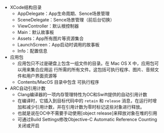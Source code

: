 - XCode结构目录
    - AppDelegate：App生命周期、Sence场景管理
    - SceneDelegate：Sence场景管理（前后台切换）
    - ViewController：默认根控制器
    - Main：默认故事板
    - Assets：App所有图片等资源集合
    - LaunchScreen：App启动时调用的故事板
    - Info：配置信息
- 应用包
    - 应用包只不过是硬盘上包含一组文件的目录。在 Mac OS X 中，应用包可以用来集合应用运 行所需的所有文件。这包括可执行程序、图片、音频文件和用户界面资源等
    - Contents/MacOS 目录中包含 可执行程序
- ARC自动引用计数
    - Clang编译器的一项内存管理特性为OC和Swift提供的自动引用计数
    - 在编译时，它插入到目标代码中的 `retain` 和 `release` 消息，在运行时增加和减少引用计数，并在引用计数为零时标记这些对象进行释放。
    - 也就是说在OC中不需要手动使用[object release]来释放对象在堆的引用
    - 可通过Build Settings修改Objective-C Automatic Reference Counting 关闭或开启